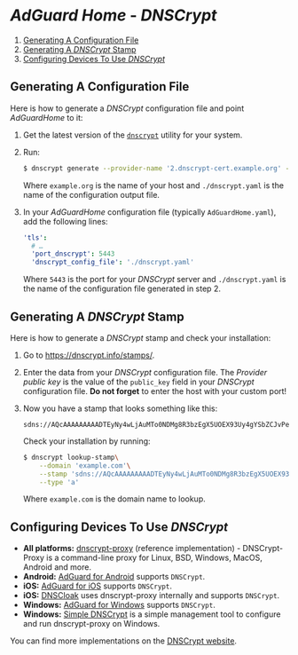  #  *AdGuard Home* - *DNSCrypt*

1. [Generating A Configuration File](#generate-config)
2. [Generating A *DNSCrypt* Stamp](#generate-stamp)
3. [Configuring Devices To Use *DNSCrypt*](#configure-devices)

<a id="generate-config"></a>

## Generating A Configuration File

Here is how to generate a *DNSCrypt* configuration file and point *AdGuardHome*
to it:

1.  Get the latest version of the [`dnscrypt`] utility for your system.
2.  Run:

    ```sh
    $ dnscrypt generate --provider-name '2.dnscrypt-cert.example.org' --out ./dnscrypt.yaml
    ```

    Where `example.org` is the name of your host and `./dnscrypt.yaml` is the
    name of the configuration output file.
3.  In your *AdGuardHome* configuration file (typically `AdGuardHome.yaml`), add
    the following lines:

    ```yaml
    'tls':
      # …
      'port_dnscrypt': 5443
      'dnscrypt_config_file': './dnscrypt.yaml'
    ```

    Where `5443` is the port for your *DNSCrypt* server and `./dnscrypt.yaml` is
    the name of the configuration file generated in step 2.

[`dnscrypt`]: https://github.com/ameshkov/dnscrypt/releases

<a id="generate-stamp"></a>

## Generating A *DNSCrypt* Stamp

Here is how to generate a *DNSCrypt* stamp and check your installation:

1.  Go to <https://dnscrypt.info/stamps/>.
2.  Enter the data from your *DNSCrypt* configuration file.  The *Provider
    public key* is the value of the `public_key` field in your *DNSCrypt*
    configuration file.  **Do not forget** to enter the host with your custom port!
3.  Now you have a stamp that looks something like this:

    ```none
    sdns://AQcAAAAAAAAADTEyNy4wLjAuMTo0NDMg8R3bzEgX5UOEX93Uy4gYSbZCJvPeOXYlZp2HuRm8T7AbMi5kbnNjcnlwdC1jZXJ0LmV4YW1wbGUub3Jn
    ```

    Check your installation by running:

    ```sh
    $ dnscrypt lookup-stamp\
        --domain 'example.com'\
        --stamp 'sdns://AQcAAAAAAAAADTEyNy4wLjAuMTo0NDMg8R3bzEgX5UOEX93Uy4gYSbZCJvPeOXYlZp2HuRm8T7AbMi5kbnNjcnlwdC1jZXJ0LmV4YW1wbGUub3Jn'\
        --type 'a'
    ```

    Where `example.com` is the domain name to lookup.

<a id="configure-devices"></a>

## Configuring Devices To Use *DNSCrypt*

- **All platforms:** [dnscrypt-proxy](https://github.com/DNSCrypt/dnscrypt-proxy) (reference implementation) - DNSCrypt-Proxy is a command-line proxy for Linux, BSD, Windows, MacOS, Android and more.
- **Android:** [AdGuard for Android](https://adguard.com/en/adguard-android/overview.html) supports `DNSCrypt`.
- **iOS:** [AdGuard for iOS](https://adguard.com/en/adguard-ios/overview.html) supports `DNSCrypt`.
- **iOS:** [DNSCloak](https://itunes.apple.com/app/id1452162351) uses dnscrypt-proxy internally and supports `DNSCrypt`.
- **Windows:** [AdGuard for Windows](https://adguard.com/en/adguard-windows/overview.html) supports `DNSCrypt`.
- **Windows:** [Simple DNSCrypt](https://simplednscrypt.org/) is a simple management tool to configure and run dnscrypt-proxy on Windows.

You can find more implementations on the [DNSCrypt website](https://dnscrypt.info/implementations).
